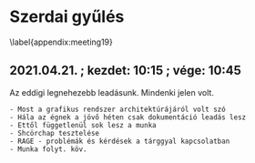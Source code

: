# Szerdai gyűlés
\label{appendix:meeting19}

## 2021.04.21. ; kezdet: 10:15 ; vége: 10:45

Az eddigi legnehezebb leadásunk. Mindenki jelen volt.

	- Most a grafikus rendszer architektúrájáról volt szó
	- Hála az égnek a jövő héten csak dokumentáció leadás lesz
	- Ettől függetlenül sok lesz a munka
	- Shcörchap tesztelése
	- RAGE - problémák és kérdések a tárggyal kapcsolatban
	- Munka folyt. köv.